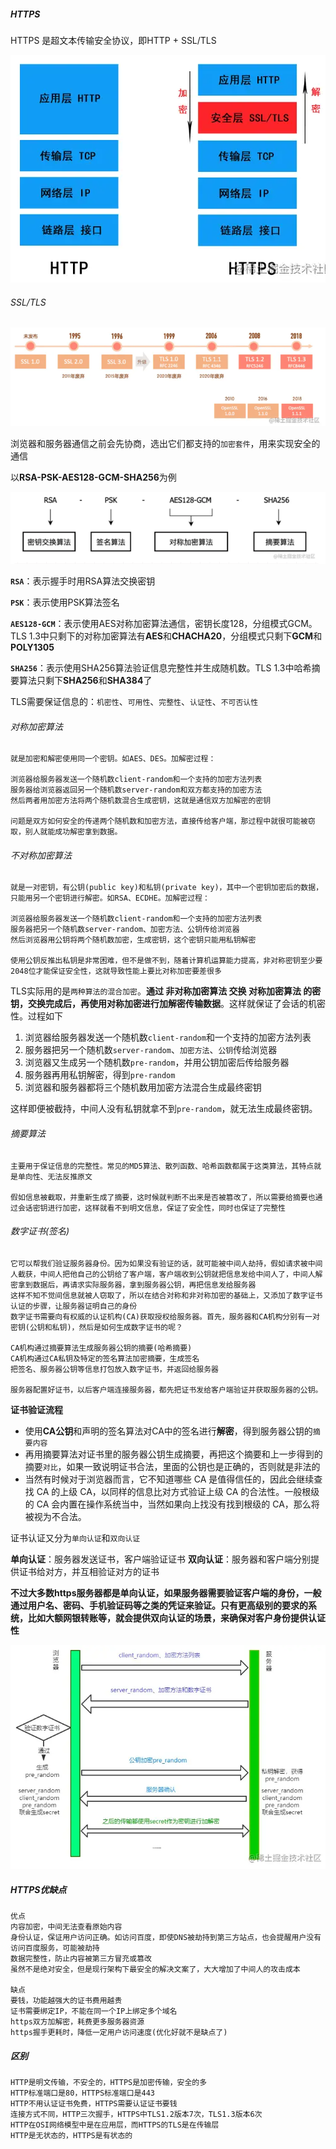 ##### HTTPS

HTTPS 是超文本传输安全协议，即HTTP + SSL/TLS

![image-20220401141029269](.\image\image-20220401141029269.png)

###### SSL/TLS

![image-20220401141349707](.\image\image-20220401141349707.png)

浏览器和服务器通信之前会先协商，选出它们都支持的`加密套件`，用来实现安全的通信

以**RSA-PSK-AES128-GCM-SHA256**为例

![image-20220401142947867](.\image\image-20220401142947867.png)

**`RSA`**：表示握手时用RSA算法交换密钥

**`PSK`**：表示使用PSK算法签名

**`AES128-GCM`**：表示使用AES对称加密算法通信，密钥长度128，分组模式GCM。TLS 1.3中只剩下的对称加密算法有**AES**和**CHACHA20**，分组模式只剩下**GCM**和**POLY1305**

**`SHA256`**：表示使用SHA256算法验证信息完整性并生成随机数。TLS 1.3中哈希摘要算法只剩下**SHA256**和**SHA384**了

TLS需要保证信息的：`机密性`、`可用性`、`完整性`、`认证性`、`不可否认性`

###### 对称加密算法

```
就是加密和解密使用同一个密钥。如AES、DES。加解密过程：

浏览器给服务器发送一个随机数client-random和一个支持的加密方法列表
服务器给浏览器返回另一个随机数server-random和双方都支持的加密方法
然后两者用加密方法将两个随机数混合生成密钥，这就是通信双方加解密的密钥

问题是双方如何安全的传递两个随机数和加密方法，直接传给客户端，那过程中就很可能被窃取，别人就能成功解密拿到数据。
```

###### 不对称加密算法

```
就是一对密钥，有公钥(public key)和私钥(private key)，其中一个密钥加密后的数据，只能用另一个密钥进行解密。如RSA、ECDHE。加解密过程：

浏览器给服务器发送一个随机数client-random和一个支持的加密方法列表
服务器把另一个随机数server-random、加密方法、公钥传给浏览器
然后浏览器用公钥将两个随机数加密，生成密钥，这个密钥只能用私钥解密

使用公钥反推出私钥是非常困难，但不是做不到，随着计算机运算能力提高，非对称密钥至少要2048位才能保证安全性，这就导致性能上要比对称加密要差很多
```

TLS实际用的是`两种算法的混合加密`。**通过 非对称加密算法 交换 对称加密算法 的密钥，交换完成后，再使用对称加密进行加解密传输数据**。这样就保证了会话的机密性。过程如下

1. 浏览器给服务器发送一个随机数`client-random`和一个支持的加密方法列表
2. 服务器把另一个随机数`server-random`、`加密方法`、`公钥`传给浏览器
3. 浏览器又生成另一个随机数`pre-random`，并用公钥加密后传给服务器
4. 服务器再用私钥解密，得到`pre-random`
5. 浏览器和服务器都将三个随机数用加密方法混合生成最终密钥

这样即便被截持，中间人没有私钥就拿不到`pre-random`，就无法生成最终密钥。

###### 摘要算法

```
主要用于保证信息的完整性。常见的MD5算法、散列函数、哈希函数都属于这类算法，其特点就是单向性、无法反推原文

假如信息被截取，并重新生成了摘要，这时候就判断不出来是否被篡改了，所以需要给摘要也通过会话密钥进行加密，这样就看不到明文信息，保证了安全性，同时也保证了完整性
```

###### 数字证书(签名)

```
它可以帮我们验证服务器身份。因为如果没有验证的话，就可能被中间人劫持，假如请求被中间人截获，中间人把他自己的公钥给了客户端，客户端收到公钥就把信息发给中间人了，中间人解密拿到数据后，再请求实际服务器，拿到服务器公钥，再把信息发给服务器
这样不知不觉间信息就被人窃取了，所以在结合对称和非对称加密的基础上，又添加了数字证书认证的步骤，让服务器证明自己的身份
数字证书需要向有权威的认证机构(CA)获取授权给服务器。首先，服务器和CA机构分别有一对密钥(公钥和私钥)，然后是如何生成数字证书的呢？

CA机构通过摘要算法生成服务器公钥的摘要(哈希摘要)
CA机构通过CA私钥及特定的签名算法加密摘要，生成签名
把签名、服务器公钥等信息打包放入数字证书，并返回给服务器

服务器配置好证书，以后客户端连接服务器，都先把证书发给客户端验证并获取服务器的公钥。
```

**证书验证流程**

- 使用**CA公钥**和声明的签名算法对CA中的签名进行**解密**，得到服务器公钥的`摘要内容`
- 再用摘要算法对证书里的服务器公钥生成摘要，再把这个摘要和上一步得到的摘要`对比`，如果一致说明证书合法，里面的公钥也是正确的，否则就是非法的
- 当然有时候对于浏览器而言，它不知道哪些 CA 是值得信任的，因此会继续查找 CA 的上级 CA，以同样的信息比对方式验证上级 CA 的合法性。一般根级的 CA 会内置在操作系统当中，当然如果向上找没有找到根级的 CA，那么将被视为不合法。

证书认证又分为`单向认证`和`双向认证`

**单向认证**：服务器发送证书，客户端验证证书
 **双向认证**：服务器和客户端分别提供证书给对方，并互相验证对方的证书

**不过大多数https服务器都是单向认证，如果服务器需要验证客户端的身份，一般通过用户名、密码、手机验证码等之类的凭证来验证。只有更高级别的要求的系统，比如大额网银转账等，就会提供双向认证的场景，来确保对客户身份提供认证性**

![image-20220412170017003](\image\image-20220412170017003.png)

##### HTTPS优缺点

```
优点
内容加密，中间无法查看原始内容
身份认证，保证用户访问正确。如访问百度，即使DNS被劫持到第三方站点，也会提醒用户没有访问百度服务，可能被劫持
数据完整性，防止内容被第三方冒充或篡改
虽然不是绝对安全，但是现行架构下最安全的解决文案了，大大增加了中间人的攻击成本

缺点
要钱，功能越强大的证书费用越贵
证书需要绑定IP，不能在同一个IP上绑定多个域名
https双方加解密，耗费更多服务器资源
https握手更耗时，降低一定用户访问速度(优化好就不是缺点了)

```

##### 区别

```
HTTP是明文传输，不安全的，HTTPS是加密传输，安全的多
HTTP标准端口是80，HTTPS标准端口是443
HTTP不用认证证书免费，HTTPS需要认证证书要钱
连接方式不同，HTTP三次握手，HTTPS中TLS1.2版本7次，TLS1.3版本6次
HTTP在OSI网络模型中是在应用层，而HTTPS的TLS是在传输层
HTTP是无状态的，HTTPS是有状态的
```

